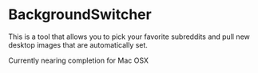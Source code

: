 BackgroundSwitcher
==================

This is a tool that allows you to pick your favorite subreddits and pull new desktop images that are automatically set.

Currently nearing completion for Mac OSX
